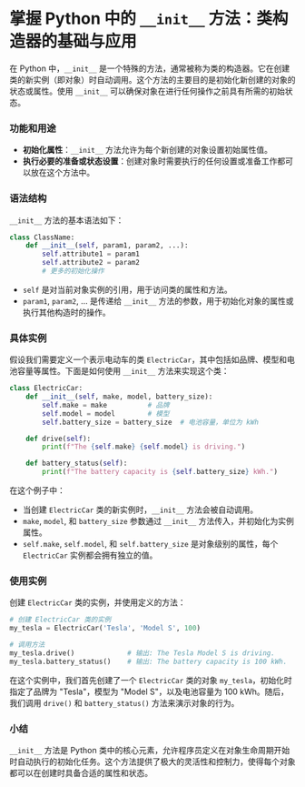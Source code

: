 # 掌握 Python 中的 `__init__` 方法：类构造器的基础与应用

在 Python 中，`__init__` 是一个特殊的方法，通常被称为类的构造器。它在创建类的新实例（即对象）时自动调用。这个方法的主要目的是初始化新创建的对象的状态或属性。使用 `__init__` 可以确保对象在进行任何操作之前具有所需的初始状态。

### 功能和用途

- **初始化属性**：`__init__` 方法允许为每个新创建的对象设置初始属性值。
- **执行必要的准备或状态设置**：创建对象时需要执行的任何设置或准备工作都可以放在这个方法中。

### 语法结构

`__init__` 方法的基本语法如下：

```python
class ClassName:
    def __init__(self, param1, param2, ...):
        self.attribute1 = param1
        self.attribute2 = param2
        # 更多的初始化操作
```

- `self` 是对当前对象实例的引用，用于访问类的属性和方法。
- `param1`, `param2`, ... 是传递给 `__init__` 方法的参数，用于初始化对象的属性或执行其他构造时的操作。

### 具体实例

假设我们需要定义一个表示电动车的类 `ElectricCar`，其中包括如品牌、模型和电池容量等属性。下面是如何使用 `__init__` 方法来实现这个类：

```python
class ElectricCar:
    def __init__(self, make, model, battery_size):
        self.make = make          # 品牌
        self.model = model        # 模型
        self.battery_size = battery_size  # 电池容量，单位为 kWh

    def drive(self):
        print(f"The {self.make} {self.model} is driving.")

    def battery_status(self):
        print(f"The battery capacity is {self.battery_size} kWh.")
```

在这个例子中：

- 当创建 `ElectricCar` 类的新实例时，`__init__` 方法会被自动调用。
- `make`, `model`, 和 `battery_size` 参数通过 `__init__` 方法传入，并初始化为实例属性。
- `self.make`, `self.model`, 和 `self.battery_size` 是对象级别的属性，每个 `ElectricCar` 实例都会拥有独立的值。

### 使用实例

创建 `ElectricCar` 类的实例，并使用定义的方法：

```python
# 创建 ElectricCar 类的实例
my_tesla = ElectricCar('Tesla', 'Model S', 100)

# 调用方法
my_tesla.drive()             # 输出: The Tesla Model S is driving.
my_tesla.battery_status()    # 输出: The battery capacity is 100 kWh.
```

在这个实例中，我们首先创建了一个 `ElectricCar` 类的对象 `my_tesla`，初始化时指定了品牌为 "Tesla"，模型为 "Model S"，以及电池容量为 100 kWh。随后，我们调用 `drive()` 和 `battery_status()` 方法来演示对象的行为。

### 小结

`__init__` 方法是 Python 类中的核心元素，允许程序员定义在对象生命周期开始时自动执行的初始化任务。这个方法提供了极大的灵活性和控制力，使得每个对象都可以在创建时具备合适的属性和状态。